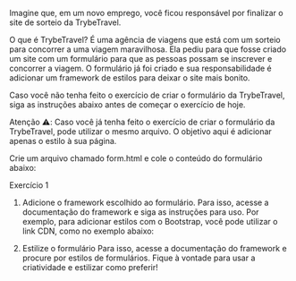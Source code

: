 Imagine que, em um novo emprego, você ficou responsável por finalizar o site de sorteio da TrybeTravel.

O que é TrybeTravel? É uma agência de viagens que está com um sorteio para concorrer a uma viagem maravilhosa. Ela pediu para que fosse criado um site com um formulário para que as pessoas possam se inscrever e concorrer a viagem. O formulário já foi criado e sua responsabilidade é adicionar um framework de estilos para deixar o site mais bonito.

Caso você não tenha feito o exercício de criar o formulário da TrybeTravel, siga as instruções abaixo antes de começar o exercício de hoje.

Atenção ⚠️: Caso você já tenha feito o exercício de criar o formulário da TrybeTravel, pode utilizar o mesmo arquivo. O objetivo aqui é adicionar apenas o estilo à sua página.

Crie um arquivo chamado form.html e cole o conteúdo do formulário abaixo:

Exercício 1
1. Adicione o framework escolhido ao formulário. 
Para isso, acesse a documentação do framework e siga as instruções para uso. Por exemplo, 
para adicionar estilos com o Bootstrap, você pode utilizar o link CDN, como no exemplo abaixo:

<link href="https://cdn.jsdelivr.net/npm/bootstrap@5.2.2/dist/css/bootstrap.min.css" rel="stylesheet" integrity="sha384-Zenh87qX5JnK2Jl0vWa8Ck2rdkQ2Bzep5IDxbcnCeuOxjzrPF/et3URy9Bv1WTRi" crossorigin="anonymous">

2. Estilize o formulário
Para isso, acesse a documentação do framework e procure por estilos de formulários. 
Fique à vontade para usar a criatividade e estilizar como preferir!